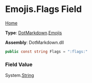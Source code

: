 # Emojis\.Flags Field

[Home](../../../README.md)

**Type**: [DotMarkdown](../../README.md)\.[Emojis](../README.md)

**Assembly**: DotMarkdown\.dll

```csharp
public const string Flags = ":flags:"
```

### Field Value

System\.[String](https://docs.microsoft.com/en-us/dotnet/api/system.string)
